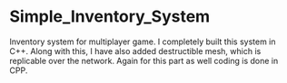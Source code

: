 # Simple_Inventory_System

Inventory system for multiplayer game.
I completely built this system in C++. Along with this, I have also added destructible mesh, which is replicable over the network. Again for this part as well coding is done in CPP.

